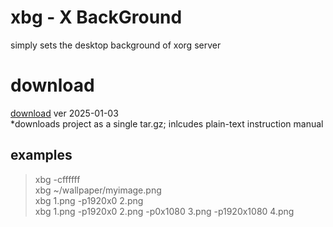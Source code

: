 # xbg - X BackGround
simply sets the desktop background of xorg server

# download
[download](https://drive.google.com/uc?export=download&id=1iVWOD6_m4vtPQZ4cP7-dz1-1QtrHD_rg) ver 2025-01-03<br>
*downloads project as a single tar.gz; inlcudes plain-text instruction manual

## examples
> xbg -cffffff<br>
> xbg ~/wallpaper/myimage.png<br>
> xbg 1.png -p1920x0 2.png<br>
> xbg 1.png -p1920x0 2.png -p0x1080 3.png -p1920x1080 4.png
